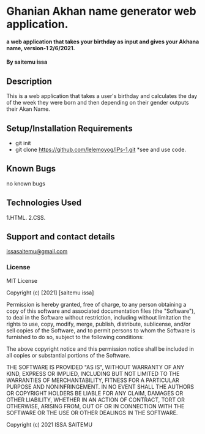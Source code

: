# Ghanian Akhan name generator web application.
#### a web application that takes your birthday as input and gives your Akhana name, version-1 2/6/2021.
#### By saitemu issa
## Description
This is a web application that takes a user's birthday and calculates the day of the week they were born and then depending on their gender outputs their Akan Name. 


## Setup/Installation Requirements
* git init 
* git clone https://github.com/lelemoyog/IPs-1.git
*see and use code.

## Known Bugs
no known bugs
## Technologies Used
1.HTML.
2.CSS.
## Support and contact details
issasaitemu@gmail.com
### License
MIT License

Copyright (c) [2021] [saitemu issa]

Permission is hereby granted, free of charge, to any person obtaining a copy
of this software and associated documentation files (the "Software"), to deal
in the Software without restriction, including without limitation the rights
to use, copy, modify, merge, publish, distribute, sublicense, and/or sell
copies of the Software, and to permit persons to whom the Software is
furnished to do so, subject to the following conditions:

The above copyright notice and this permission notice shall be included in all
copies or substantial portions of the Software.

THE SOFTWARE IS PROVIDED "AS IS", WITHOUT WARRANTY OF ANY KIND, EXPRESS OR
IMPLIED, INCLUDING BUT NOT LIMITED TO THE WARRANTIES OF MERCHANTABILITY,
FITNESS FOR A PARTICULAR PURPOSE AND NONINFRINGEMENT. IN NO EVENT SHALL THE
AUTHORS OR COPYRIGHT HOLDERS BE LIABLE FOR ANY CLAIM, DAMAGES OR OTHER
LIABILITY, WHETHER IN AN ACTION OF CONTRACT, TORT OR OTHERWISE, ARISING FROM,
OUT OF OR IN CONNECTION WITH THE SOFTWARE OR THE USE OR OTHER DEALINGS IN THE
SOFTWARE.

Copyright (c) 2021 ISSA SAITEMU